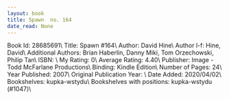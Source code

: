 ```yaml
---
layout: book
title: Spawn  no. 164
date_read: None
---
```


Book Id: 28685691\ 
Title: Spawn #164\ 
Author: David Hine\ 
Author l-f: Hine, David\ 
Additional Authors: Brian Haberlin, Danny Miki, Tom Orzechowski, Philip Tan\ 
ISBN: \ 
My Rating: 0\ 
Average Rating: 4.40\ 
Publisher: Image - Todd McFarlane Productions\ 
Binding: Kindle Edition\ 
Number of Pages: 24\ 
Year Published: 2007\ 
Original Publication Year: \ 
Date Added: 2020/04/02\ 
Bookshelves: kupka-wstydu\ 
Bookshelves with positions: kupka-wstydu (#1047)\ 

